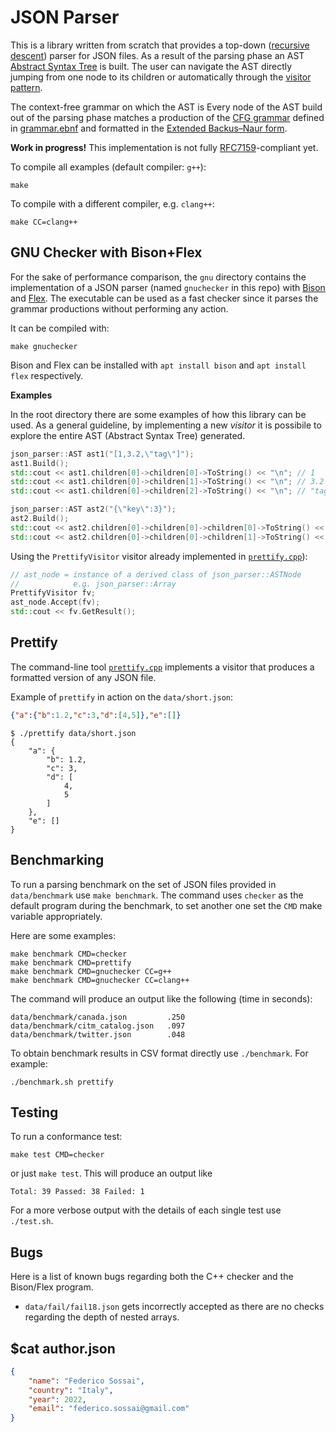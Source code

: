 # JSON Parser

This is a library written from scratch that provides a top-down ([recursive descent](https://en.wikipedia.org/wiki/Recursive_descent_parser)) parser for JSON files.
As a result of the parsing phase an AST [Abstract Syntax Tree](https://en.wikipedia.org/wiki/Abstract_syntax_tree) is built.
The user can navigate the AST directly jumping from one node to its children or
automatically through the [visitor pattern](https://en.wikipedia.org/wiki/Visitor_pattern).

The context-free grammar on which the AST is 
Every node of the AST build out of the parsing phase matches a production of the [CFG grammar](https://en.wikipedia.org/wiki/Context-free_grammar) defined in [grammar.ebnf](grammar.ebnf) 
and formatted in the [Extended Backus–Naur form](https://en.wikipedia.org/wiki/Extended_Backus%E2%80%93Naur_form).

**Work in progress!**
This implementation is not fully [RFC7159](https://www.rfc-editor.org/info/rfc7159)-compliant
yet.

To compile all examples (default compiler: `g++`):
```
make
```

To compile with a different compiler, e.g. `clang++`:
```
make CC=clang++
```

## GNU Checker with Bison+Flex

For the sake of performance comparison, the `gnu` directory contains the implementation
of a JSON parser (named `gnuchecker` in this repo) with [Bison](https://www.gnu.org/software/bison/) and [Flex](https://github.com/westes/flex).
The executable can be used as a fast checker since it parses the grammar productions
without performing any action.

It can be compiled with:
```
make gnuchecker
```

Bison and Flex can be installed with `apt install bison` and `apt install flex` respectively.

**Examples**

In the root directory there are some examples of how this library can be used.
As a general guideline, by implementing a new _visitor_ it is possibile to explore
the entire AST (Abstract Syntax Tree) generated.

```c++
json_parser::AST ast1("[1,3.2,\"tag\"]");
ast1.Build();
std::cout << ast1.children[0]->children[0]->ToString() << "\n"; // 1
std::cout << ast1.children[0]->children[1]->ToString() << "\n"; // 3.2
std::cout << ast1.children[0]->children[2]->ToString() << "\n"; // "tag"
```
```c++
json_parser::AST ast2("{\"key\":3}");
ast2.Build();
std::cout << ast2.children[0]->children[0]->children[0]->ToString() << "\n"; // "key"
std::cout << ast2.children[0]->children[0]->children[1]->ToString() << "\n"; // 3

```

Using the `PrettifyVisitor` visitor already implemented in [`prettify.cpp`](prettify.cpp)):

```c++
// ast_node = instance of a derived class of json_parser::ASTNode
//            e.g. json_parser::Array
PrettifyVisitor fv;
ast_node.Accept(fv);
std::cout << fv.GetResult();
```

## Prettify

The command-line tool [`prettify.cpp`](prettify.cpp) implements a visitor that produces a formatted version of any JSON file.

Example of `prettify` in action on the `data/short.json`:
```json
{"a":{"b":1.2,"c":3,"d":[4,5]},"e":[]}
```
```
$ ./prettify data/short.json
{
    "a": {
        "b": 1.2,
        "c": 3,
        "d": [
            4,
            5
        ]
    },
    "e": []
}
```


## Benchmarking

To run a parsing benchmark on the set of JSON files provided in `data/benchmark` use `make benchmark`.
The command uses `checker` as the default program during the benchmark,
to set another one set the `CMD` make variable appropriately.

Here are some examples:
```
make benchmark CMD=checker
make benchmark CMD=prettify
make benchmark CMD=gnuchecker CC=g++
make benchmark CMD=gnuchecker CC=clang++
```

The command will produce an output like the following (time in seconds):
```
data/benchmark/canada.json         .250
data/benchmark/citm_catalog.json   .097
data/benchmark/twitter.json        .048
```

To obtain benchmark results in CSV format directly use `./benchmark`.
For example:
```
./benchmark.sh prettify
```

## Testing

To run a conformance test:
```
make test CMD=checker
```
or just `make test`.
This will produce an output like 
```
Total: 39 Passed: 38 Failed: 1
```

For a more verbose output with the details of each single test use `./test.sh`.

## Bugs

Here is a list of known bugs regarding both the C++ checker and the Bison/Flex program.
- `data/fail/fail18.json` gets incorrectly accepted as there are no checks regarding the depth
of nested arrays.

## $cat author.json

```json
{
    "name": "Federico Sossai",
    "country": "Italy",
    "year": 2022,
    "email": "federico.sossai@gmail.com"
}
```